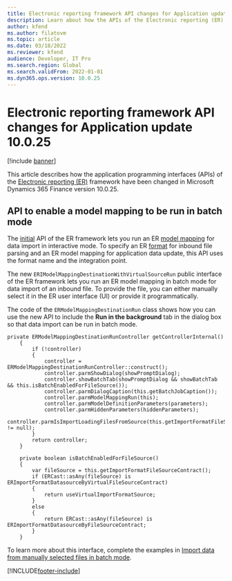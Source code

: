 ```yaml
---
title: Electronic reporting framework API changes for Application update 10.0.25
description: Learn about how the APIs of the Electronic reporting (ER) framework have been changed in Microsoft Dynamics 365 Finance version 10.0.25.
author: kfend
ms.author: filatovm
ms.topic: article
ms.date: 03/18/2022
ms.reviewer: kfend
audience: Developer, IT Pro
ms.search.region: Global
ms.search.validFrom: 2022-01-01
ms.dyn365.ops.version: 10.0.25
---
```


# Electronic reporting framework API changes for Application update 10.0.25

[!include [banner](../includes/banner.md)]

This article describes how the application programming interfaces (APIs) of the [Electronic reporting (ER)](general-electronic-reporting.md) framework have been changed in Microsoft Dynamics 365 Finance version 10.0.25.

## API to enable a model mapping to be run in batch mode

The [initial](er-apis-app73.md#code-to-run-a-format-mapping-for-data-import) API of the ER framework lets you run an ER [model mapping](er-overview-components.md#model-mapping-component) for data import in interactive mode. To specify an ER [format](er-overview-components.md#format-component) for inbound file parsing and an ER model mapping for application data update, this API uses the format name and the integration point.

The new `ERIModelMappingDestinationWithVirtualSourceRun` public interface of the ER framework lets you run an ER model mapping in batch mode for data import of an inbound file. To provide the file, you can either manually select it in the ER user interface (UI) or provide it programmatically.

The code of the `ERModelMappingDestinationRun` class shows how you can use the new API to include the **Run in the background** tab in the dialog box so that data import can be run in batch mode.

```xpp
private ERModelMappingDestinationRunController getControllerInternal()
    {
        if (!controller)
        {
            controller = ERModelMappingDestinationRunController::construct();
            controller.parmShowDialog(showPromptDialog);
            controller.showBatchTab(showPromptDialog && showBatchTab && this.isBatchEnabledForFileSource());
            controller.parmDialogCaption(this.getBatchJobCaption());
            controller.parmModelMappingRun(this);
            controller.parmModelDefinitionParameters(parameters);
            controller.parmHiddenParameters(hiddenParameters);
            controller.parmIsImportLoadingFilesFromSource(this.getImportFormatFileSourceContract() != null);
        }
        return controller;
    }

    private boolean isBatchEnabledForFileSource()
    {
        var fileSource = this.getImportFormatFileSourceContract();
        if (ERCast::asAny(fileSource) is ERImportFormatDatasourceByVirtualFileSourceContract)
        {
            return useVirtualImportFormatSource;
        }
        else
        {
            return ERCast::asAny(fileSource) is ERImportFormatDatasourceByFileSourceContract;
        }
    }
```

To learn more about this interface, complete the examples in [Import data from manually selected files in batch mode](er-configure-data-import-batch.md).

[!INCLUDE[footer-include](../../../includes/footer-banner.md)]
